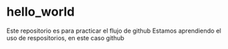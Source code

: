 # hello_world
Este repositorio es para practicar el flujo de github
Estamos aprendiendo el uso de respositorios, en este caso github
